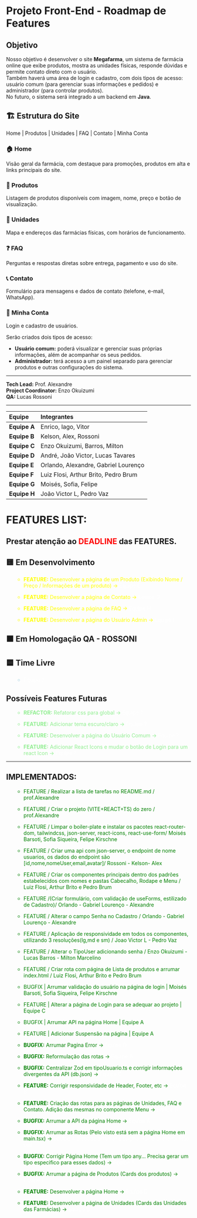 # Projeto Front-End - Roadmap de Features

## Objetivo
Nosso objetivo é desenvolver o site **Megafarma**, um sistema de farmácia online que exibe produtos, mostra as unidades físicas, responde dúvidas e permite contato direto com o usuário.  
Também haverá uma área de login e cadastro, com dois tipos de acesso: usuário comum (para gerenciar suas informações e pedidos) e administrador (para controlar produtos).  
No futuro, o sistema será integrado a um backend em **Java**.

## 🏗️ Estrutura do Site

 Home | Produtos | Unidades | FAQ | Contato | Minha Conta

### 🏠 Home
Visão geral da farmácia, com destaque para promoções, produtos em alta e links principais do site.

### 💊 Produtos
Listagem de produtos disponíveis com imagem, nome, preço e botão de visualização.  

### 📍 Unidades
Mapa e endereços das farmácias físicas, com horários de funcionamento.

### ❓ FAQ
Perguntas e respostas diretas sobre entrega, pagamento e uso do site.

### 📞 Contato
Formulário para mensagens e dados de contato (telefone, e-mail, WhatsApp).

### 👤 Minha Conta
Login e cadastro de usuários.  

Serão criados dois tipos de acesso:
- **Usuário comum:** poderá visualizar e gerenciar suas próprias informações, além de acompanhar os seus pedidos.  
- **Administrador:** terá acesso a um painel separado para gerenciar produtos e outras configurações do sistema.

---

**Tech Lead:** Prof. Alexandre  
**Project Coordinator:** Enzo Okuizumi   
**QA:** Lucas Rossoni

---

| Equipe | Integrantes |
|:-------|:-------------|
| **Equipe A** | Enrico, Iago, Vitor |
| **Equipe B** | Kelson, Alex, Rossoni |
| **Equipe C** | Enzo Okuizumi, Barros, Milton |
| **Equipe D** | André, João Victor, Lucas Tavares |
| **Equipe E** | Orlando, Alexandre, Gabriel Lourenço |
| **Equipe F** | Luiz Flosi, Arthur Brito, Pedro Brum |
| **Equipe G** | Moisés, Sofia, Felipe |
| **Equipe H** | João Victor L, Pedro Vaz |


# FEATURES LIST:

## Prestar atenção ao <span style="color:red">DEADLINE</span> das FEATURES. 

## 🟨 Em Desenvolvimento 
<ul style="color:yellow">

- **FEATURE:** Desenvolver a página de um Produto (Exibindo Nome / Preço / Informações de um produto) -> <span style="color:white">Equipe E</span>

- **FEATURE:** Desenvolver a página de Contato -> <span style="color:white">Equipe G</span>

- **FEATURE:** Desenvolver a página de FAQ -> <span style="color:white">Equipe H</span>

- **FEATURE:** Desenvolver a página do Usuário Admin -> <span style="color:white">Equipe F</span>


</ul>


## 🟧 Em Homologação QA - ROSSONI
<ul style="color:orange">

</ul>

## 🟦 Time Livre
<ul style="color:lightblue">

- <span style="color:white">Equipe ?</span>

</ul>

## Possíveis Features Futuras
<ul style="color:lightgreen">

- **REFACTOR:** Refatorar css para global -> <span style="color:white">Equipe ?</span>
- **FEATURE:** Adicionar tema escuro/claro -> <span style="color:white">Equipe ?</span>
- **FEATURE:** Desenvolver a página do Usuário Comum -> <span style="color:white">Equipe ?</span>

- **FEATURE:** Adicionar React Icons e mudar o botão de Login para um react Icon -> <span style="color:white">Equipe ?</span>
</ul>

---

## IMPLEMENTADOS:
<ul style="color:green">

- FEATURE / Realizar a lista de tarefas no README.md / prof.Alexandre 

- FEATURE / Criar o projeto (VITE+REACT+TS) do zero / prof.Alexandre

- FEATURE / Limpar o boiler-plate e instalar os pacotes react-router-dom, tailwindcss, json-server, react-icons, react-use-form/ Moisés Barsoti, Sofia Siqueira, Felipe Kirschne

- FEATURE / Criar uma api com json-server, o endpoint de nome usuarios, os dados do endpoint são [id,nome,nomeUser,email,avatar]/ Rossoni - Kelson- Alex

- FEATURE / Criar os componentes principais dentro dos padrões estabelecidos com nomes e pastas Cabecalho, Rodape e Menu / Luiz Flosi, Arthur Brito e Pedro Brum 

- FEATURE /(Criar formulário, com validação de useForms, estilizado de Cadastro)/ Orlando - Gabriel Lourenço - Alexandre

- FEATURE / Alterar o campo Senha no Cadastro / Orlando - Gabriel Lourenço - Alexandre

- FEATURE / Aplicação de responsividade em todos os componentes, utilizando 3 resoluções(lg,md e sm) / Joao Victor L - Pedro Vaz

- FEATURE / Alterar o TipoUser adicionando senha / Enzo Okuizumi - Lucas Barros - Milton Marcelino

- FEATURE / Criar rota com página de Lista de produtos e arrumar index.html / Luiz Flosi, Arthur Brito e Pedro Brum

- BUGFIX | Arrumar validação do usuário na página de login | Moisés Barsoti, Sofia Siqueira, Felipe Kirschne

- FEATURE | Alterar a página de Login para se adequar ao projeto | Equipe C

- BUGFIX | Arrumar API na página Home | Equipe A

- FEATURE | Adicionar Suspensão na página | Equipe A

- **BUGFIX:** Arrumar Pagina Error -> <span style="color:white">Equipe D</span>

- **BUGFIX:** Reformulação das rotas -> <span style="color:white">Equipe A</span>

- **BUGFIX:** Centralizar Zod em tipoUsuario.ts e corrigir informações divergentes da API (db.json) -> <span style="color:white">Equipe C</span>

- **FEATURE:** Corrigir responsividade de Header, Footer, etc -> <span style="color:white">Equipe B</span>

- **FEATURE:** Criação das rotas para as páginas de Unidades, FAQ e Contato. Adição das mesmas no componente Menu -> <span style="color:white">Equipe B</span>

- **BUGFIX:** Arrumar a API da página Home -> <span style="color:white">Equipe A</span>

- **BUGFIX:** Arrumar as Rotas (Pelo visto está sem a página Home em main.tsx) -> <span style="color:white">Equipe A (Precisa arrumar a página Home primeiro. Não sei)</span>

- **BUGFIX:** Corrigir Página Home (Tem um tipo any... Precisa gerar um tipo especifico para esses dados) -> <span style="color:white">Equipe A</span>

- **BUGFIX:** Arrumar a página de Produtos (Cards dos produtos) -> <span style="color:white">Equipe F</span>

- **FEATURE:** Desenvolver a página Home -> <span style="color:white">Equipe D</span>

- **FEATURE:** Desenvolver a página de Unidades (Cards das Unidades das Farmácias) -> <span style="color:white">Equipe B</span>
</ul>